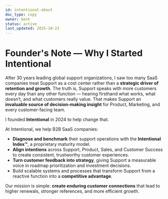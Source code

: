 ```yaml
---
id: intentional-about
doc_type: copy
owner: kent
status: active
last_updated: 2025-10-22
---
```


# Founder's Note — Why I Started Intentional

After 30 years leading global support organizations, I saw too many SaaS companies treat Support as a cost center rather than a **strategic driver of retention and growth**. The truth is, Support speaks with more customers every day than any other function — hearing firsthand what works, what doesn’t, and what customers really value. That makes Support an **invaluable source of decision-making insight** for Product, Marketing, and every customer-facing team.

I founded **Intentional** in 2024 to help change that.

At Intentional, we help B2B SaaS companies:
- **Diagnose and benchmark** their support operations with the **Intentional Index™**, a proprietary maturity model.
- **Align intentions** across Support, Product, Sales, and Customer Success to create consistent, trustworthy customer experiences.
- **Turn customer feedback into strategy**, giving Support a measurable voice in roadmap prioritization and investment decisions.
- Build scalable systems and processes that transform Support from a reactive function into a **competitive advantage**.

Our mission is simple: **create enduring customer connections** that lead to higher renewals, stronger references, and more efficient growth.
